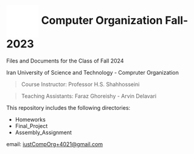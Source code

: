 <img src="https://github.com/IUST-Computer-Organization/.github/blob/main/images/CompOrg_wb_transparent.png" alt="Image" width="85" height="85" style="vertical-align:middle"> Computer Organization Fall-2023
=================================
Files and Documents for the Class of Fall 2024

Iran University of Science and Technology - Compruter Organization

> Course Instructor: Professor H.S. Shahhosseini

> Teaching Assistants: Faraz Ghoreishy - Arvin Delavari

This repository includes the following directories:
- Homeworks
- Final_Project
- Assembly_Assignment

email: iustCompOrg+4021@gmail.com